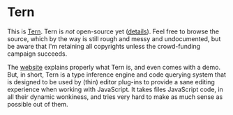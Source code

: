 # Tern

This is [Tern][1]. Tern is *not* open-source yet ([details][2]). Feel
free to browse the source, which by the way is still rough and messy
and undocumented, but be aware that I'm retaining all copyrights
unless the crowd-funding campaign succeeds.

[1]: http://ternjs.net
[2]: http://www.indiegogo.com/projects/tern-intelligent-javascript-editing

The [website][1] explains properly what Tern is, and even comes with a
demo. But, in short, Tern is a type inference engine and code querying
system that is designed to be used by (thin) editor plug-ins to
provide a sane editing experience when working with JavaScript. It
takes files JavaScript code, in all their dynamic wonkiness, and tries
very hard to make as much sense as possible out of them.
